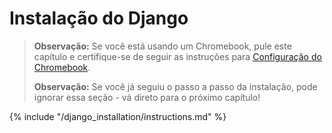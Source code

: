 # Instalação do Django

> **Observação:** Se você está usando um Chromebook, pule este capítulo e certifique-se de seguir as instruções para [ Configuração do Chromebook](../chromebook_setup/README.md).
> 
> **Observação:** Se você já seguiu o passo a passo da instalação, pode ignorar essa seção - vá direto para o próximo capítulo!

{% include "/django_installation/instructions.md" %}